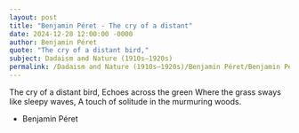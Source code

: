 ```yaml
---
layout: post
title: "Benjamin Péret - The cry of a distant"
date: 2024-12-28 12:00:00 -0000
author: Benjamin Péret
quote: "The cry of a distant bird,"
subject: Dadaism and Nature (1910s–1920s)
permalink: /Dadaism and Nature (1910s–1920s)/Benjamin Péret/Benjamin Péret - The cry of a distant
---
```


The cry of a distant bird,
Echoes across the green
Where the grass sways like sleepy waves,
A touch of solitude in the murmuring woods.

- Benjamin Péret

